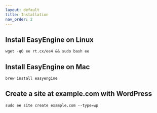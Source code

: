 ```yaml
---
layout: default
title: Installation
nav_order: 2
---
```


## Install EasyEngine on Linux
```
wget -qO ee rt.cx/ee4 && sudo bash ee
```

## Install EasyEngine on Mac
```
brew install easyengine
```

## Create a site at example.com with WordPress
```
sudo ee site create example.com --type=wp
```
